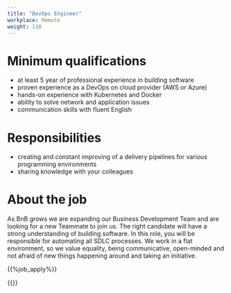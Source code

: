 ```yaml
---
title: "DevOps Engineer"
workplace: Remote
weight: 110
---
```


# Minimum qualifications
* at least 5 year of professional experience in building software
* proven experience as a DevOps on cloud provider (AWS or Azure)
* hands-on experience with Kubernetes and Docker
* ability to solve network and application issues
* communication skills with fluent English

# Responsibilities

* creating and constant improving of a delivery pipelines for various programming environments
* sharing knowledge with your colleagues

# About the job

As BnB grows we are expanding our Business Development Team and are looking for a new Teammate to join us. The right candidate will have a strong understanding of building software. In this role, you will be responsible for automating all SDLC processes.
We work in a flat environment, so we value equality, being communicative, open-minded and not afraid of new things happening around and taking an initiative.

{{%job_apply%}}

{{<disclaimer>}}

